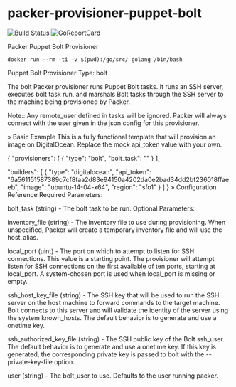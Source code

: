 # packer-provisioner-puppet-bolt

[![Build Status](https://img.shields.io/travis/martezr/packer-provisioner-puppet-bolt/master.svg)][travis]
[![GoReportCard][report-badge]][report]


[travis]: https://travis-ci.org/martezr/packer-provisioner-puppet-bolt

[report-badge]: https://goreportcard.com/badge/github.com/martezr/packer-provisioner-puppet-bolt
[report]: https://goreportcard.com/report/github.com/martezr/packer-provisioner-puppet-bolt

Packer Puppet Bolt Provisioner

```
docker run --rm -ti -v $(pwd):/go/src/ golang /bin/bash
```

Puppet Bolt Provisioner
Type: bolt

The bolt Packer provisioner runs Puppet Bolt tasks. It runs an SSH server, executes bolt task run, and marshals Bolt tasks through the SSH server to the machine being provisioned by Packer.

Note:: Any remote_user defined in tasks will be ignored. Packer will always connect with the user given in the json config for this provisioner.

» Basic Example
This is a fully functional template that will provision an image on DigitalOcean. Replace the mock api_token value with your own.

{
  "provisioners": [
    {
      "type": "bolt",
      "bolt_task": ""
    }
  ],

  "builders": [
    {
      "type": "digitalocean",
      "api_token": "6a561151587389c7cf8faa2d83e94150a4202da0e2bad34dd2bf236018ffaeeb",
      "image": "ubuntu-14-04-x64",
      "region": "sfo1"
    }
  ]
}
» Configuration Reference
Required Parameters:

bolt_task (string) - The bolt task to be run.
Optional Parameters:

inventory_file (string) - The inventory file to use during provisioning. When unspecified, Packer will create a temporary inventory file and will use the host_alias.

local_port (uint) - The port on which to attempt to listen for SSH connections. This value is a starting point. The provisioner will attempt listen for SSH connections on the first available of ten ports, starting at local_port. A system-chosen port is used when local_port is missing or empty.

ssh_host_key_file (string) - The SSH key that will be used to run the SSH server on the host machine to forward commands to the target machine. Bolt connects to this server and will validate the identity of the server using the system known_hosts. The default behavior is to generate and use a onetime key.

ssh_authorized_key_file (string) - The SSH public key of the Bolt ssh_user. The default behavior is to generate and use a onetime key. If this key is generated, the corresponding private key is passed to bolt with the --private-key-file option.

user (string) - The bolt_user to use. Defaults to the user running packer.
